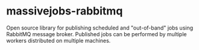 # massivejobs-rabbitmq
Open source library for publishing scheduled and "out-of-band" jobs using RabbitMQ message broker. Published jobs can be performed by multiple workers distributed on multiple machines.
